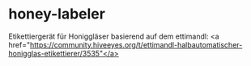 # honey-labeler
Etikettiergerät für Honiggläser
basierend auf dem ettimandl: <a href="https://community.hiveeyes.org/t/ettimandl-halbautomatischer-honigglas-etikettierer/3535"</a>
